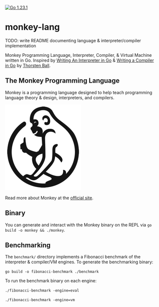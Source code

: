 [![Go 1.23.1](https://img.shields.io/badge/go-1.23.1-9cf.svg)](https://golang.org/dl/)

# monkey-lang

TODO: write README documenting language & interpreter/compiler implementation

Monkey Programming Language, Interpreter, Compiler, & Virtual Machine written in Go. Inspired by [Writing An Interpreter in Go](https://interpreterbook.com/) & [Writing a Compiler in Go](https://compilerbook.com/) by [Thorsten Ball](https://thorstenball.com/).

## The Monkey Programming Language

Monkey is a programming language designed to help teach programming language theory & design, interpreters, and compilers.

![Monkey Logo](./docs/assets/monkey-lang.png)

Read more about Monkey at the [official site](https://monkeylang.org/).

## Binary

You can generate and interact with the Monkey binary on the REPL via `go build -o monkey && ./monkey`.

## Benchmarking

The `benchmark/` directory implements a Fibonacci benchmark of the interpreter & compiler/VM engines. To generate the benchmarking binary:

`go build -o fibonacci-benchmark ./benchmark`

To run the benchmark binary on each engine:

`./fibonacci-benchmark -engine=eval`

`./fibonacci-benchmark -engine=vm`
